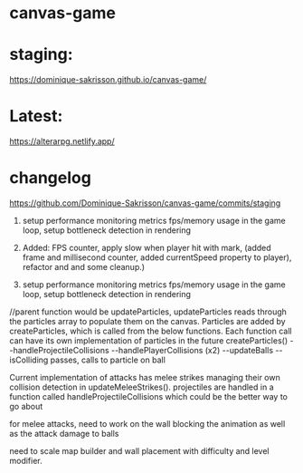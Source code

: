 # canvas-game


# staging:

https://dominique-sakrisson.github.io/canvas-game/

# Latest:

https://alterarpg.netlify.app/

# changelog

https://github.com/Dominique-Sakrisson/canvas-game/commits/staging

1. setup performance monitoring metrics fps/memory usage in the game loop, setup bottleneck detection in rendering


2. Added: FPS counter, apply slow when player hit with mark, (added frame and millisecond counter, added currentSpeed property to player), refactor and and some cleanup.)



1. setup performance monitoring metrics fps/memory usage in the game loop, setup bottleneck detection in rendering


//parent function would be updateParticles, updateParticles reads through the particles array to populate them on the canvas. Particles are added by createParticles, which is called from the below functions.
Each function call can have its own implementation of particles in the future
createParticles()
--handleProjectileCollisions
--handlePlayerCollisions (x2)
--updateBalls
--isColliding passes, calls to particle on ball

Current implementation of attacks has melee strikes managing their own collision detection in updateMeleeStrikes(). projectiles are handled in a function called
handleProjectileCollisions which could be the better way to go about

for melee attacks, need to work on the wall blocking the animation as well as the attack damage to balls

need to scale map builder and wall placement with difficulty and level modifier.
